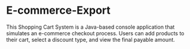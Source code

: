 # E-commerce-Export
This Shopping Cart System is a Java-based console application that simulates an e-commerce checkout process. Users can add products to their cart, select a discount type, and view the final payable amount.  
